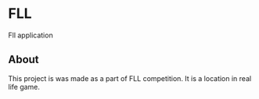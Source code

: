 # FLL

Fll application

## About

This project is was made as a part of FLL competition.
It is a location in real life game.
